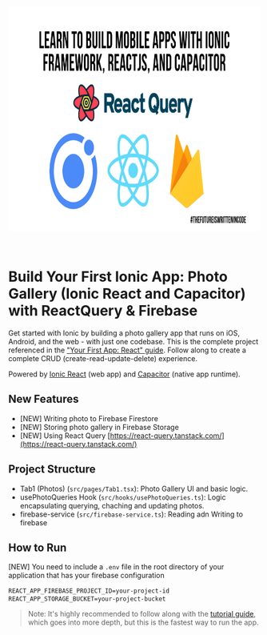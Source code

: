 
<p align="center">
  <img src="ionic-firebase-reactquery-photos.png"  height="450" /><br />
</p>
<br/>

# Build Your First Ionic App: Photo Gallery (Ionic React and Capacitor) with ReactQuery & Firebase

Get started with Ionic by building a photo gallery app that runs on iOS, Android, and the web - with just one codebase. This is the complete project referenced in the ["Your First App: React" guide](https://ionicframework.com/docs/react/your-first-app). Follow along to create a complete CRUD (create-read-update-delete) experience.

Powered by [Ionic React](https://ionicframework.com/docs/react) (web app) and [Capacitor](https://capacitor.ionicframework.com) (native app runtime).

## New Features
  * [NEW] Writing photo to Firebase Firestore
  * [NEW] Storing photo gallery in Firebase Storage
  * [NEW] Using React Query [https://react-query.tanstack.com/](https://react-query.tanstack.com/)

## Project Structure
* Tab1 (Photos) (`src/pages/Tab1.tsx`): Photo Gallery UI and basic logic.
* usePhotoQueries Hook (`src/hooks/usePhotoQueries.ts`): Logic encapsulating querying, chaching and updating photos.
* firebase-service  (`src/firebase-service.ts`): Reading adn Writing to firebase

## How to Run

[NEW] You need to include a `.env` file in the root directory of your application that has your firebase configuration
```
REACT_APP_FIREBASE_PROJECT_ID=your-project-id
REACT_APP_STORAGE_BUCKET=your-project-bucket
```

> Note: It's highly recommended to follow along with the [tutorial guide](https://ionicframework.com/docs/react/your-first-app), which goes into more depth, but this is the fastest way to run the app. 




